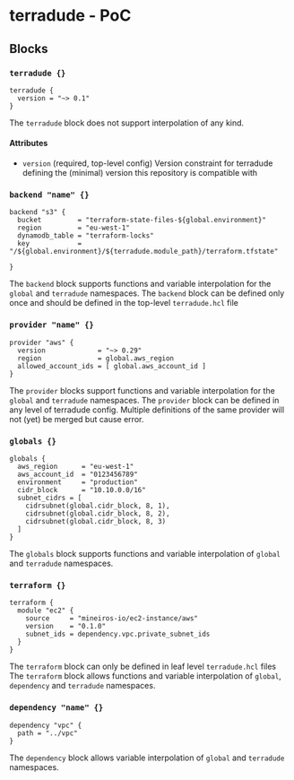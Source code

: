 # terradude - PoC

## Blocks

### `terradude {}`
```hcl
terradude {
  version = "~> 0.1"
}
```
The `terradude` block does not support interpolation of any kind.

#### Attributes
- `version` (required, top-level config) Version constraint for terradude
defining the (minimal) version this repository is compatible with

### `backend "name" {}`
```
backend "s3" {
  bucket         = "terraform-state-files-${global.environment}"
  region         = "eu-west-1"
  dynamodb_table = "terraform-locks"
  key            = "/${global.environment}/${terradude.module_path}/terraform.tfstate"

}
```
The `backend` block supports functions and variable interpolation for
the `global` and `terradude` namespaces.
The `backend` block can be defined only once and should be defined in the top-level
`terradude.hcl` file

### `provider "name" {}`
```
provider "aws" {
  version             = "~> 0.29"
  region              = global.aws_region
  allowed_account_ids = [ global.aws_account_id ]
}
```
The `provider` blocks support functions and variable interpolation for
the `global` and `terradude` namespaces.
The `provider` block can be defined in any level of terradude config.
Multiple definitions of the same provider will not (yet) be merged but cause error.

### `globals {}`
```
globals {
  aws_region      = "eu-west-1"
  aws_account_id  = "0123456789"
  environment     = "production"
  cidr_block      = "10.10.0.0/16"
  subnet_cidrs = [
    cidrsubnet(global.cidr_block, 8, 1),
    cidrsubnet(global.cidr_block, 8, 2),
    cidrsubnet(global.cidr_block, 8, 3)
  ]
}
```
The `globals` block supports functions and variable interpolation of
`global` and `terradude` namespaces.

### `terraform {}`
```
terraform {
  module "ec2" {
    source     = "mineiros-io/ec2-instance/aws"
    version    = "0.1.0"
    subnet_ids = dependency.vpc.private_subnet_ids
  }
}
```
The `terraform` block can only be defined in leaf level `terradude.hcl` files
The `terraform` block allows functions and variable interpolation of
`global`, `dependency` and `terradude` namespaces.

### `dependency "name" {}`
```
dependency "vpc" {
  path = "../vpc"
}
```
The `dependency` block allows variable interpolation of `global`
and `terradude` namespaces.
